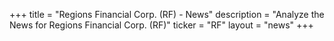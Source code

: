 +++
title = "Regions Financial Corp. (RF) - News"
description = "Analyze the News for Regions Financial Corp. (RF)"
ticker = "RF"
layout = "news"
+++


